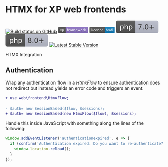 HTMX for XP web frontends
=========================

[![Build status on GitHub](https://github.com/xp-forge/htmx/workflows/Tests/badge.svg)](https://github.com/xp-forge/htmx/actions)
[![XP Framework Module](https://raw.githubusercontent.com/xp-framework/web/master/static/xp-framework-badge.png)](https://github.com/xp-framework/core)
[![BSD Licence](https://raw.githubusercontent.com/xp-framework/web/master/static/licence-bsd.png)](https://github.com/xp-framework/core/blob/master/LICENCE.md)
[![Requires PHP 7.0+](https://raw.githubusercontent.com/xp-framework/web/master/static/php-7_0plus.svg)](http://php.net/)
[![Supports PHP 8.0+](https://raw.githubusercontent.com/xp-framework/web/master/static/php-8_0plus.svg)](http://php.net/)
[![Latest Stable Version](https://poser.pugx.org/xp-forge/htmx/version.png)](https://packagist.org/packages/xp-forge/htmx)

HTMX Integration

Authentication
--------------
Wrap any authentication flow in a *HtmxFlow* to ensure authentication does not redirect but instead yields an error code and triggers an event:

```diff
+ use web\frontend\HtmxFlow;

- $auth= new SessionBased($flow, $sessions);
+ $auth= new SessionBased(new HtmxFlow($flow), $sessions);
```

Handle this inside JavaScript with something along the lines of the following:

```javascript
window.addEventListener('authenticationexpired', e => {
  if (confirm('Authentication expired. Do you want to re-authenticate?')) {
    window.location.reload();
  }
});
````
